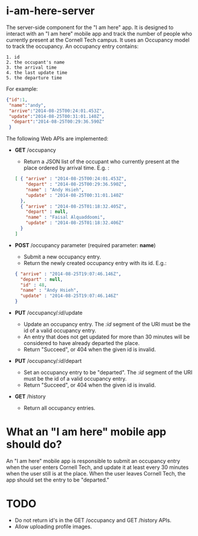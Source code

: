 i-am-here-server
================

The server-side component for the "I am here" app. 
It is designed to interact with an "I am here" mobile app 
and track the number of people who currently present at the Cornell Tech campus.
It uses an Occupancy model to track the occupancy. An occupancy entry contains:

    1. id
    2. the occupant's name 
    3. the arrival time
    4. the last update time
    5. the departure time
    
For example:

```json
{"id":1,
 "name":"andy",
 "arrive":"2014-08-25T00:24:01.453Z",
 "update":"2014-08-25T00:31:01.140Z",
  "depart":"2014-08-25T00:29:36.590Z"
 }
```
    
The following Web APIs are implemented:

* **GET** /occupancy
    - Return a JSON list of the occupant who currently present at the place ordered by arrival time. E.g. :
    
    ```json
    [ { "arrive" : "2014-08-25T00:24:01.453Z",
        "depart" : "2014-08-25T00:29:36.590Z",
        "name" : "Andy Hsieh",
        "update" : "2014-08-25T00:31:01.140Z"
      },
      { "arrive" : "2014-08-25T01:18:32.405Z",
        "depart" : null,
        "name" : "Faisal Alquaddoomi",
        "update" : "2014-08-25T01:18:32.406Z"
      }
    ]
    ```    
* **POST** /occupancy parameter  (required parameter: **name**)
    - Submit a new occupancy entry. 
    - Return the newly created occupancy entry with its id. E.g.:
    
    ```json
    { "arrive" : "2014-08-25T19:07:46.146Z",
      "depart" : null,
      "id" : 48,
      "name" : "Andy Hsieh",
      "update" : "2014-08-25T19:07:46.146Z"
    }
    ``` 
    
* **PUT** /occupancy/*:id*/update
    - Update an occupancy entry. The *:id* segment of the URI must be the id of a valid occupancy entry.
    - An entry that does not get updated for more than 30 minutes will be considered to have already departed the place.
    - Return "Succeed", or 404 when the given id is invalid.    
* **PUT** /occupancy/*:id*/depart
    - Set an occupancy entry to be "departed". The *:id* segment of the URI must be the id of a valid occupancy entry.
    - Return "Succeed", or 404 when the given id is invalid.   
* **GET** /history
    - Return all occupancy entries.
    
# What an "I am here" mobile app should do?

An "I am here" mobile app is responsible to submit an occupancy entry when the user enters Cornell Tech, 
and update it at least every 30 minutes when the user still is at the place. 
When the user leaves Cornell Tech, the app should set the entry to be "departed."
  
# TODO

* Do not return id's in the GET /occupancy and GET /history APIs.
* Allow uploading profile images.
